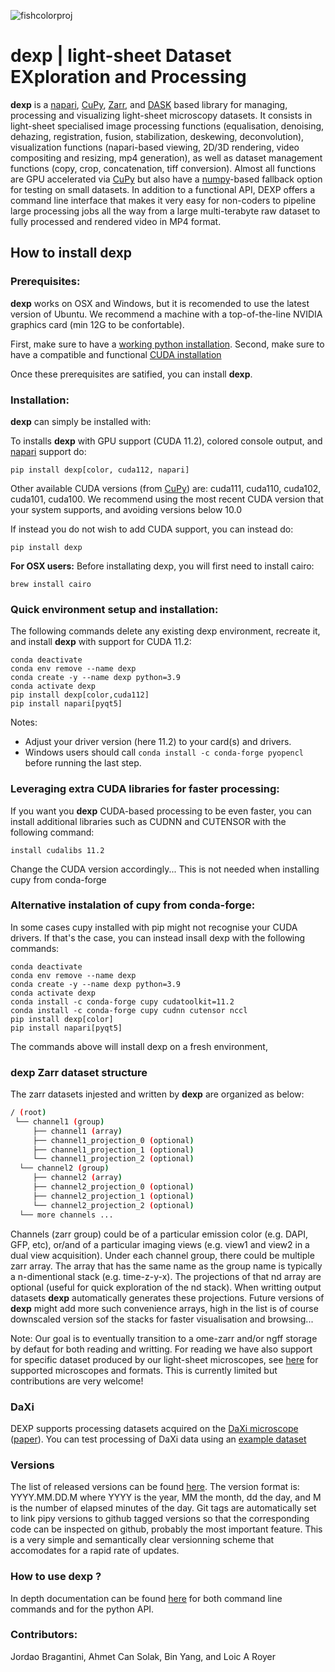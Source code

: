 ![fishcolorproj](https://user-images.githubusercontent.com/1870994/113943035-b61b0c00-97b6-11eb-8cfd-ac78e2976ebb.png)
# **dexp** | light-sheet Dataset EXploration and Processing

**dexp** is a [napari](https://napari.org/), [CuPy](https://cupy.dev/), [Zarr](https://zarr.readthedocs.io/en/stable/), and [DASK](https://dask.org/) based library for managing, processing and visualizing light-sheet microscopy datasets. It consists in light-sheet specialised image processing functions (equalisation, denoising, dehazing, registration, fusion, stabilization, deskewing, deconvolution), visualization functions (napari-based viewing, 2D/3D rendering, video compositing and resizing, mp4 generation), as well as dataset management functions (copy, crop, concatenation, tiff conversion). Almost all functions are GPU accelerated via [CuPy](https://cupy.dev/) but also have a [numpy](https://numpy.org/)-based fallback option for testing on small datasets. In addition to a functional API, DEXP offers a command line interface that makes it very easy for non-coders to pipeline large processing jobs all the way from a large multi-terabyte raw dataset to fully processed and rendered video in MP4 format.


## How to install **dexp**

### Prerequisites:

**dexp** works on OSX and Windows, but it is recomended to use the latest version of Ubuntu.
We recommend a machine with a top-of-the-line NVIDIA graphics card (min 12G to be confortable).

First, make sure to have a [working python installation](https://github.com/royerlab/dexp/wiki/Installing-Python).
Second, make sure to have a compatible and functional [CUDA installation](https://github.com/royerlab/dexp/wiki/Installing-CUDA)

Once these prerequisites are satified, you can install **dexp**.

### Installation:

**dexp** can simply be installed with:

To installs **dexp** with GPU support (CUDA 11.2), colored console output, and [napari](https://napari.org/) support do:
```
pip install dexp[color, cuda112, napari]
```
Other available CUDA versions (from [CuPy](https://cupy.dev/)) are: cuda111, cuda110, cuda102, cuda101, cuda100. We recommend using the most recent CUDA version that your system supports, and avoiding versions below 10.0

If instead you do not wish to add CUDA support, you can instead do:
```
pip install dexp
```

**For OSX users:** Before installating dexp, you will first need to install cairo:
```
brew install cairo
```

### Quick environment setup and installation:

The following commands delete any existing dexp environment, recreate it, and install **dexp** with support for CUDA 11.2:
```
conda deactivate
conda env remove --name dexp
conda create -y --name dexp python=3.9
conda activate dexp
pip install dexp[color,cuda112]
pip install napari[pyqt5]
```

Notes:
- Adjust your driver version (here 11.2) to your card(s) and drivers.
- Windows users should call `conda install -c conda-forge pyopencl` before running the last step.

### Leveraging extra CUDA libraries for faster processing:

If you want you **dexp** CUDA-based processing to be even faster, you can install additional libraries such as CUDNN and CUTENSOR
with the following command:

```
install cudalibs 11.2
```
Change the CUDA version accordingly...
This is not needed when installing cupy from conda-forge


### Alternative instalation of cupy from conda-forge:

In some cases cupy installed with pip might not recognise your CUDA drivers.
If that's the case, you can instead insall dexp with the following commands:

```
conda deactivate
conda env remove --name dexp
conda create -y --name dexp python=3.9
conda activate dexp
conda install -c conda-forge cupy cudatoolkit=11.2
conda install -c conda-forge cupy cudnn cutensor nccl
pip install dexp[color]
pip install napari[pyqt5]
```

The commands above will install dexp on a fresh environment,


### **dexp** Zarr dataset structure

The zarr datasets injested and written by **dexp** are organized as below:

```bash
/ (root)
 └── channel1 (group)
     ├── channel1 (array)
     ├── channel1_projection_0 (optional)
     ├── channel1_projection_1 (optional)
     └── channel1_projection_2 (optional)
  └── channel2 (group)
     ├── channel2 (array)
     ├── channel2_projection_0 (optional)
     ├── channel2_projection_1 (optional)
     └── channel2_projection_2 (optional)
  └── more channels ...
```

Channels (zarr group) could be of a particular emission color (e.g. DAPI, GFP, etc), or/and of a particular imaging views
(e.g. view1 and view2 in a dual view acquisition).
Under each channel group, there could be multiple zarr array. The array that has the same name as the group name is typically
a n-dimentional stack (e.g. time-z-y-x). The projections of that nd array are optional (useful for quick exploration of the
nd stack). When writting output datasets **dexp** automatically generates these projections. Future versions of **dexp** might
add more such convenience arrays, high in the list is of course downscaled version sof the stacks for faster visualisation and
browsing...

Note: Our goal is to eventually transition to a ome-zarr and/or ngff storage by defaut for both reading and writting.
For reading we have also support for specific dataset produced by our light-sheet microscopes, see [here](https://github.com/royerlab/dexp/wiki/dexp-dataset-formats) for supported microscopes and formats. This is currently limited but contributions are very welcome!


### DaXi
DEXP supports processing datasets acquired on the [DaXi microscope](https://github.com/royerlab/daxi) ([paper](https://www.biorxiv.org/content/10.1101/2020.09.22.309229v2)).
You can test processing of DaXi data using an [example dataset](https://drive.google.com/drive/folders/1c-xtJd4INtTll1s1HEbs1rIRF2M7Hg1X)


### Versions

The list of released versions can be found [here](https://pypi.org/project/dexp/#history). The version format is: YYYY.MM.DD.M where YYYY is the year, MM the month, dd the day, and M is the number of elapsed minutes of the day. Git tags are automatically set to link pipy versions to github tagged versions so that the corresponding code can be inspected on github, probably the most important feature. This is a very simple and semantically clear versionning scheme that accomodates for a rapid rate of updates.

### How to use **dexp** ?

In depth documentation can be found [here](https://royerlab.github.io/dexp/index.html) for both command line  commands and for the python API.

### Contributors:

Jordao Bragantini, Ahmet Can Solak, Bin Yang, and Loic A Royer
